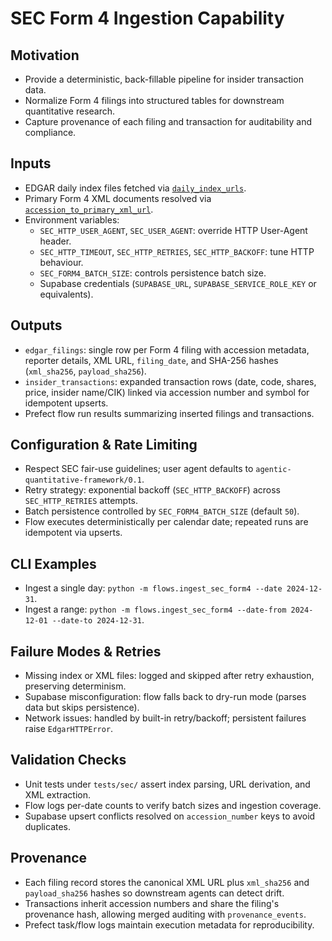 # SEC Form 4 Ingestion Capability

## Motivation
- Provide a deterministic, back-fillable pipeline for insider transaction data.
- Normalize Form 4 filings into structured tables for downstream quantitative research.
- Capture provenance of each filing and transaction for auditability and compliance.

## Inputs
- EDGAR daily index files fetched via [`daily_index_urls`](../../framework/sec_client.py).
- Primary Form 4 XML documents resolved via [`accession_to_primary_xml_url`](../../framework/sec_client.py).
- Environment variables:
  - `SEC_HTTP_USER_AGENT`, `SEC_USER_AGENT`: override HTTP User-Agent header.
  - `SEC_HTTP_TIMEOUT`, `SEC_HTTP_RETRIES`, `SEC_HTTP_BACKOFF`: tune HTTP behaviour.
  - `SEC_FORM4_BATCH_SIZE`: controls persistence batch size.
  - Supabase credentials (`SUPABASE_URL`, `SUPABASE_SERVICE_ROLE_KEY` or equivalents).

## Outputs
- `edgar_filings`: single row per Form 4 filing with accession metadata, reporter details, XML URL, `filing_date`, and SHA-256 hashes (`xml_sha256`, `payload_sha256`).
- `insider_transactions`: expanded transaction rows (date, code, shares, price, insider name/CIK) linked via accession number and symbol for idempotent upserts.
- Prefect flow run results summarizing inserted filings and transactions.

## Configuration & Rate Limiting
- Respect SEC fair-use guidelines; user agent defaults to `agentic-quantitative-framework/0.1`.
- Retry strategy: exponential backoff (`SEC_HTTP_BACKOFF`) across `SEC_HTTP_RETRIES` attempts.
- Batch persistence controlled by `SEC_FORM4_BATCH_SIZE` (default `50`).
- Flow executes deterministically per calendar date; repeated runs are idempotent via upserts.

## CLI Examples
- Ingest a single day: `python -m flows.ingest_sec_form4 --date 2024-12-31`.
- Ingest a range: `python -m flows.ingest_sec_form4 --date-from 2024-12-01 --date-to 2024-12-31`.

## Failure Modes & Retries
- Missing index or XML files: logged and skipped after retry exhaustion, preserving determinism.
- Supabase misconfiguration: flow falls back to dry-run mode (parses data but skips persistence).
- Network issues: handled by built-in retry/backoff; persistent failures raise `EdgarHTTPError`.

## Validation Checks
- Unit tests under `tests/sec/` assert index parsing, URL derivation, and XML extraction.
- Flow logs per-date counts to verify batch sizes and ingestion coverage.
- Supabase upsert conflicts resolved on `accession_number` keys to avoid duplicates.

## Provenance
- Each filing record stores the canonical XML URL plus `xml_sha256` and `payload_sha256` hashes so downstream agents can detect drift.
- Transactions inherit accession numbers and share the filing's provenance hash, allowing merged auditing with `provenance_events`.
- Prefect task/flow logs maintain execution metadata for reproducibility.
